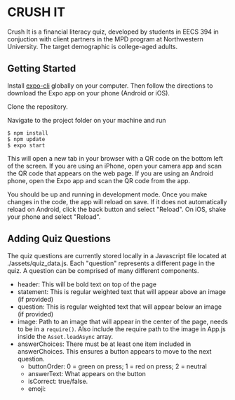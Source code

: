 # CRUSH IT
Crush It is a financial literacy quiz, developed by students in EECS 394 in conjuction with client partners in the MPD program at Northwestern University. The target demographic is college-aged adults.

## Getting Started

Install [expo-cli](https://docs.expo.io/versions/latest/introduction/installation/) globally on your computer. Then follow the directions to download the Expo app on your phone (Android or iOS).

Clone the repository.

Navigate to the project folder on your machine and run 
``` 
$ npm install 
$ npm update 
$ expo start
```
This will open a new tab in your browser with a QR code on the bottom left of the screen. If you are using an iPhone, open your camera app and scan the QR code that appears on the web page. If you are using an Android phone, open the Expo app and scan the QR code from the app. 

You should be up and running in development mode. Once you make changes in the code, the app will reload on save. If it does not automatically reload on Android, click the back button and select "Reload". On iOS, shake your phone and select "Reload".

## Adding Quiz Questions
The quiz questions are currently stored locally in a Javascript file located at ./assets/quiz_data.js. Each "question" represents a different page in the quiz. A question can be comprised of many different components.
* header: This will be bold text on top of the page
* statement: This is regular weighted text that will appear above an image (if provided)
* question: This is regular weighted text that will appear below an image (if provided)
* image: Path to an image that will appear in the center of the page, needs to be in a `require()`. Also include the require path to the image in App.js inside the `Asset.loadAsync` array.
* answerChoices: There must be at least one item included in answerChoices. This ensures a button appears to move to the next question. 
    * buttonOrder: 0 = green on press; 1 = red on press; 2 = neutral
    * answerText: What appears on the button
    * isCorrect: true/false.
    * emoji: 
